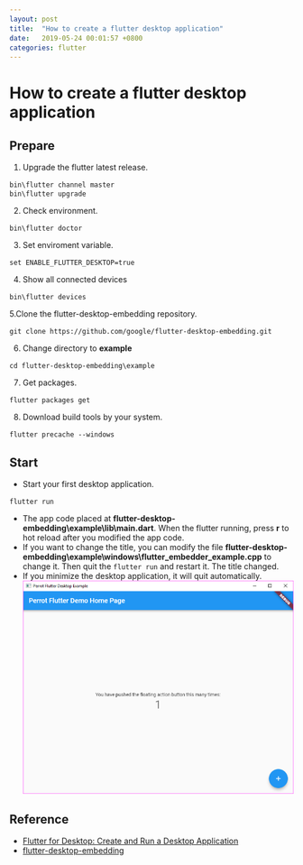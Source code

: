 ```yaml
---
layout: post
title:  "How to create a flutter desktop application"
date:   2019-05-24 00:01:57 +0800
categories: flutter
---
```

# How to create a flutter desktop application

## Prepare
1. Upgrade the flutter latest release.
```
bin\flutter channel master
bin\flutter upgrade
```
2. Check environment.
```
bin\flutter doctor
```
3. Set enviroment variable.
```
set ENABLE_FLUTTER_DESKTOP=true
```
4. Show all connected devices
```
bin\flutter devices
```
5.Clone the flutter-desktop-embedding repository.
```
git clone https://github.com/google/flutter-desktop-embedding.git
```
6. Change directory to **example**
```
cd flutter-desktop-embedding\example
```
7. Get packages.
```
flutter packages get
```
8. Download build tools by your system.
```
flutter precache --windows
```

## Start
* Start your first desktop application.
``` 
flutter run
```
* The app code placed at **flutter-desktop-embedding\example\lib\main.dart**. When the flutter running, press **r** to hot reload after you modified the app code.
* If you want to change the title, you can modify the file **flutter-desktop-embedding\example\windows\flutter_embedder_example.cpp** to change it. Then quit the ```flutter run``` and restart it. The title changed.
* If you minimize the desktop application, it will quit automatically.
![perrot-flutter-desktop-example](/assets/perrot-flutter-desktop-example.png)

## Reference
* [Flutter for Desktop: Create and Run a Desktop Application](https://medium.com/flutter-community/flutter-for-desktop-create-and-run-a-desktop-application-ebeb1604f1e0)
* [flutter-desktop-embedding](https://github.com/google/flutter-desktop-embedding)

